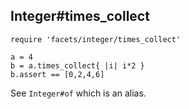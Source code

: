 ## Integer#times_collect

    require 'facets/integer/times_collect'

    a = 4
    b = a.times_collect{ |i| i*2 }
    b.assert == [0,2,4,6]

See `Integer#of` which is an alias.
